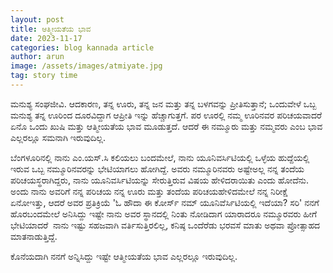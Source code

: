 ```yaml
---
layout: post
title: ಆತ್ಮೀಯತೆಯ ಭಾವ
date: 2023-11-17
categories: blog kannada article
author: arun
image: /assets/images/atmiyate.jpg
tag: story time
---
```


ಮನುಶ್ಯ ಸಂಘಜೀವಿ. ಆದಕಾರಣ, ತನ್ನ ಊರು, ತನ್ನ ಜನ ಮತ್ತು ತನ್ನ ಬಳಗವನ್ನು ಪ್ರೀತಿಸುತ್ತಾನೆ; ಒಂದುವೇಳೆ ಒಬ್ಬ ಮನುಶ್ಯ ತನ್ನ ಊರಿಂದ ದೂರವಿದ್ದಾಗ ಆಪ್ರೀತಿ ಇನ್ನು ಹೆಚ್ಚಾಗುತ್ತಗೆ. ಪರ ಊರಲ್ಲಿ ನಮ್ಮ ಊರಿನವರ ಪರಿಚಯವಾದರೆ ಏನೊ ಒಂದು ಖುಷಿ ಮತ್ತು ಆತ್ಮೀಯತೆಯ ಭಾವ ಮೂಡುತ್ತದೆ. ಆದರೆ ಈ ನಮ್ಮೂರು ಮತ್ತು ನಮ್ಮವರು ಎಂಬ ಭಾವ ಎಲ್ಲರಲ್ಲೂ ಸಮನಾಗಿ ಇರುವುದಿಲ್ಲ.

ಬೆಂಗಳೂರಿನಲ್ಲಿ ನಾನು ಎಂ.ಯಸ್.ಸಿ ಕಲಿಯಲು ಬಂದಮೇಲೆ, ನಾನು ಯೂನಿವರ್ಸಿಟಿಯಲ್ಲಿ ಒಳ್ಳೆಯ ಹುದ್ದೆಯಲ್ಲಿ ಇರುವ ಒಬ್ಬ ನಮ್ಮೂರಿನವರನ್ನು ಭೇಟಿಯಾಗಲು ಹೋಗಿದ್ದೆ. ಅವರು ನಮ್ಮೂರಿನವರು ಅಷ್ಟೇಅಲ್ಲ ನನ್ನ ತಂದೆಯ ಪರಿಚಯಸ್ಥರಾಗಿದ್ದರು, ನಾನು ಯೂನಿವರ್ಸಿಟಿಯನ್ನು ಸೇರುತ್ತಿರುವ ವಿಷಯ ಹೇಳಿದರಾಯಿತು ಎಂದು ಹೋದೆನು. ಅಂದು ನಾನು ಅವರಿಗೆ ನನ್ನ ಪರಿಚಯ ನನ್ನ ಊರು ಮತ್ತು ತಂದೆಯ ಪರಿಚಯಹೇಳಿದಮೇಲೆ ನನ್ನ ನಿರೀಕ್ಷೆ ಏನೋಇತ್ತು, ಆದರೆ ಅವರ ಪ್ರತಿಕ್ರಿಯೆ 'ಓ ಹೌದಾ ಈ ಕೋರ್ಸ್ ನಮ್ ಯೂನಿವೆರ್ಸಿಟಿಯಲ್ಲಿ ಇದೆಯಾ? ಸರಿ' ನನಗೆ ಹೊರಬಂದಮೇಲೆ ಅನಿಸಿದ್ದು ಇಷ್ಟೇ ನಾನು ಅವರ ಸ್ಥಾನದಲ್ಲಿ ನಿಂತು ನೋಡಿದಾಗ ಯಾರಾದರೂ ನಮ್ಮೂರವರು ಹೀಗೆ ಭೇಟಿಯಾದರೆ  ನಾನು ಇಷ್ಟು ಸಹಜವಾಗಿ ವರ್ತಿಸುತ್ತಿರಲಿಲ್ಲ, ಕನಿಷ್ಠ ಒಂದೆರೆಡು ಭರವಸೆ ಮಾತು ಅಥವಾ ಪ್ರೋತ್ಸಾಹದ ಮಾತನಾಡುತ್ತಿದ್ದೆ.

ಕೊನೆಯದಾಗಿ ನನಗೆ ಅನ್ನಿಸಿದ್ದು ಇಷ್ಟೇ ಆತ್ಮೀಯತೆಯ ಭಾವ ಎಲ್ಲರಲ್ಲೂ ಇರುವುದಿಲ್ಲ.